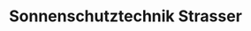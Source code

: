 ---
title: "Sonnenschutztechnik Strasser"
url: /euskirchen/sonnenschutztechnik-strasser/
shop: Jalousien
---